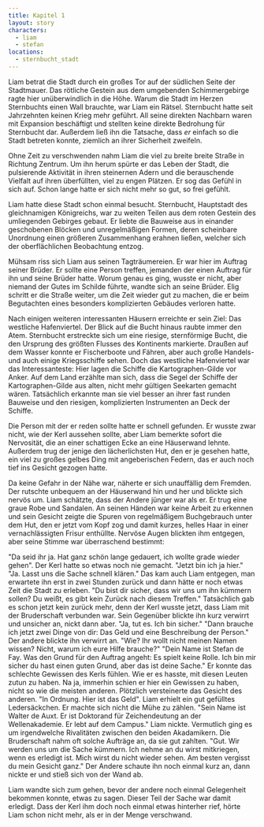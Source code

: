 ```yaml
---
title: Kapitel 1
layout: story
characters:
  - liam
  - stefan
locations:
  - sternbucht_stadt
---
```

Liam betrat die Stadt durch ein großes Tor auf der südlichen Seite der Stadtmauer. Das rötliche Gestein aus dem umgebenden Schimmergebirge ragte hier unüberwindlich in die Höhe. Warum die Stadt im Herzen Sternbuchts einen Wall brauchte, war Liam ein Rätsel. Sternbucht hatte seit Jahrzehnten keinen Krieg mehr geführt. All seine direkten Nachbarn waren mit Expansion beschäftigt und stellten keine direkte Bedrohung für Sternbucht dar. Außerdem ließ ihn die Tatsache, dass *er* einfach so die Stadt betreten konnte, ziemlich an ihrer Sicherheit zweifeln.

Ohne Zeit zu verschwenden nahm Liam die viel zu breite breite Straße in Richtung Zentrum. Um ihn herum spürte er das Leben der Stadt, die pulsierende Aktivität in ihren steinernen Adern und die berauschende Vielfalt auf ihren überfüllten, viel zu engen Plätzen. Er sog das Gefühl in sich auf. Schon lange hatte er sich nicht mehr so gut, so frei gefühlt.

Liam hatte diese Stadt schon einmal besucht. Sternbucht, Hauptstadt des gleichnamigen Königreichs, war zu weiten Teilen aus dem roten Gestein des umliegenden Gebirges gebaut. Er liebte die Bauweise aus in einander geschobenen Blöcken und unregelmäßigen Formen, deren scheinbare Unordnung einen größeren Zusammenhang erahnen ließen, welcher sich der oberflächlichen Beobachtung entzog.

Mühsam riss sich Liam aus seinen Tagträumereien. Er war hier im Auftrag seiner Brüder. Er sollte eine Person treffen, jemanden der einen Auftrag für ihn und seine Brüder hatte. Worum genau es ging, wusste er nicht, aber niemand der Gutes im Schilde führte, wandte sich an seine Brüder. Elig schritt er die Straße weiter, um die Zeit wieder gut zu machen, die er beim Begutachten eines besonders komplizierten Gebäudes verloren hatte.

Nach einigen weiteren interessanten Häusern erreichte er sein Ziel: Das westliche Hafenviertel. Der Blick auf die Bucht hinaus raubte immer den Atem. Sternbucht erstreckte sich um eine riesige, sternförmige Bucht, die den Ursprung des größten Flusses des Kontinents markierte. Draußen auf dem Wasser konnte er Fischerboote und Fähren, aber auch große Handels- und auch einige Kriegsschiffe sehen. Doch das westliche Hafenviertel war das Interessanteste: Hier lagen die Schiffe die Kartographen-Gilde vor Anker. Auf dem Land erzählte man sich, dass die Segel der Schiffe der Kartographen-Gilde aus alten, nicht mehr gültigen Seekarten gemacht wären. Tatsächlich erkannte man sie viel besser an ihrer fast runden Bauweise und den riesigen, komplizierten Instrumenten an Deck der Schiffe.

Die Person mit der er reden sollte hatte er schnell gefunden. Er wusste zwar nicht, wie der Kerl aussehen sollte, aber Liam bemerkte sofort die Nervosität, die an einer schattigen Ecke an eine Häuserwand lehnte. Außerdem trug der jenige den lächerlichsten Hut, den er je gesehen hatte, ein viel zu großes gelbes Ding mit angeberischen Federn, das er auch noch tief ins Gesicht gezogen hatte.

Da keine Gefahr in der Nähe war, näherte er sich unauffällig dem Fremden. Der rutschte unbequem an der Häuserwand hin und her und blickte sich nervös um. Liam schätzte, dass der Andere jünger war als er. Er trug eine graue Robe und Sandalen. An seinen Händen war keine Arbeit zu erkennen und sein Gesicht zeigte die Spuren von regelmäßigem Buchgebrauch unter dem Hut, den er jetzt vom Kopf zog und damit kurzes, helles Haar in einer vernachlässigten Frisur enthüllte. Nervöse Augen blickten ihm entgegen, aber seine Stimme war überraschend bestimmt:

"Da seid ihr ja. Hat ganz schön lange gedauert, ich wollte grade wieder gehen". Der Kerl hatte so etwas noch nie gemacht.
"Jetzt bin ich ja hier."
"Ja. Lasst uns die Sache schnell klären." Das kam auch Liam entgegen, man erwartete ihn erst in zwei Stunden zurück und dann hätte er noch etwas Zeit die Stadt zu erleben.
"Du bist dir sicher, dass wir uns um ihn kümmern sollen? Du weißt, es gibt kein Zurück nach diesem Treffen." Tatsächlich gab es schon jetzt kein zurück mehr, denn der Kerl wusste jetzt, dass Liam mit der Bruderschaft verbunden war. Sein Gegenüber blickte ihn kurz verwirrt und unsicher an, nickt dann aber.
"Ja, tut es. Ich bin sicher."
"Dann brauche ich jetzt zwei Dinge von dir: Das Geld und eine Beschreibung der Person." Der andere blickte ihn verwirrt an.
"Wie? Ihr wollt nicht meinen Namen wissen? Nicht, warum ich eure Hilfe brauche?"
"Dein Name ist Stefan de Fay. Was den Grund für den Auftrag angeht: Es spielt keine Rolle. Ich bin mir sicher du hast einen guten Grund, aber das ist deine Sache." Er konnte das schlechte Gewissen des Kerls fühlen. Wie er es hasste, mit diesen Leuten zutun zu haben. Na ja, immerhin schien er hier ein Gewissen zu haben, nicht so wie die meisten anderen. Plötzlich versteinerte das Gesicht des anderen.
"In Ordnung. Hier ist das Geld". Liam erhielt ein gut gefülltes Ledersäckchen. Er machte sich nicht die Mühe zu zählen. "Sein Name ist Walter de Auxt. Er ist Doktorand für Zeichendeutung an der Wellenakademie. Er lebt auf dem Campus." Liam nickte. Vermutlich ging es um irgendwelche Rivalitäten zwischen den beiden Akadamikern. Die Bruderschaft nahm oft solche Aufträge an, da sie gut zahlten.
"Gut. Wir werden uns um die Sache kümmern. Ich nehme an du wirst mitkriegen, wenn es erledigt ist. Mich wirst du nicht wieder sehen. Am besten vergisst du mein Gesicht ganz." Der Andere schaute ihn noch einmal kurz an, dann nickte er und stieß sich von der Wand ab.

Liam wandte sich zum gehen, bevor der andere noch einmal Gelegenheit bekommen konnte, etwas zu sagen. Dieser Teil der Sache war damit erledigt. Dass der Kerl ihm doch noch einmal etwas hinterher rief, hörte Liam schon nicht mehr, als er in der Menge verschwand.
